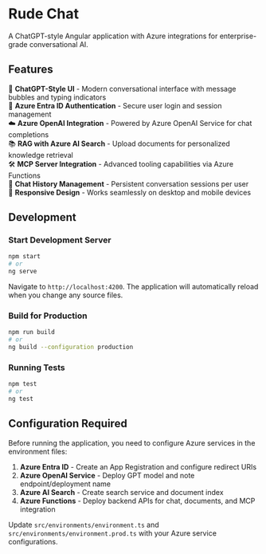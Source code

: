 # Rude Chat

A ChatGPT-style Angular application with Azure integrations for enterprise-grade conversational AI.

## Features

🤖 **ChatGPT-Style UI** - Modern conversational interface with message bubbles and typing indicators  
🔐 **Azure Entra ID Authentication** - Secure user login and session management  
☁️ **Azure OpenAI Integration** - Powered by Azure OpenAI Service for chat completions  
📚 **RAG with Azure AI Search** - Upload documents for personalized knowledge retrieval  
🛠️ **MCP Server Integration** - Advanced tooling capabilities via Azure Functions  
💾 **Chat History Management** - Persistent conversation sessions per user  
📱 **Responsive Design** - Works seamlessly on desktop and mobile devices  

## Development

### Start Development Server
```bash
npm start
# or
ng serve
```

Navigate to `http://localhost:4200`. The application will automatically reload when you change any source files.

### Build for Production
```bash
npm run build
# or
ng build --configuration production
```

### Running Tests
```bash
npm test
# or
ng test
```

## Configuration Required

Before running the application, you need to configure Azure services in the environment files:

1. **Azure Entra ID** - Create an App Registration and configure redirect URIs
2. **Azure OpenAI Service** - Deploy GPT model and note endpoint/deployment name
3. **Azure AI Search** - Create search service and document index
4. **Azure Functions** - Deploy backend APIs for chat, documents, and MCP integration

Update `src/environments/environment.ts` and `src/environments/environment.prod.ts` with your Azure service configurations.
